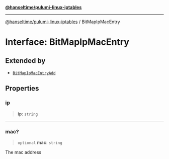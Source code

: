 [**@hanseltime/pulumi-linux-iptables**](../README.md)

***

[@hanseltime/pulumi-linux-iptables](../README.md) / BitMapIpMacEntry

# Interface: BitMapIpMacEntry

## Extended by

- [`BitMapIpMacEntryAdd`](BitMapIpMacEntryAdd.md)

## Properties

### ip

> **ip**: `string`

***

### mac?

> `optional` **mac**: `string`

The mac address
